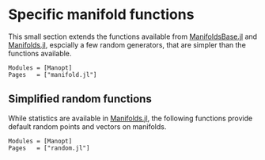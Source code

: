 # Specific manifold functions

This small section extends the functions available from [ManifoldsBase.jl](https://juliamanifolds.github.io/Manifolds.jl/stable/interface.html) and [Manifolds.jl](https://juliamanifolds.github.io/Manifolds.jl/stable/), espcially a few random generators, that are simpler than the functions available.

```@autodocs
Modules = [Manopt]
Pages   = ["manifold.jl"]
```

## Simplified random functions

While statistics are available in [Manifolds.jl](https://juliamanifolds.github.io/Manifolds.jl/stable/index.html),
the following functions provide default random points and vectors on manifolds.

```@autodocs
Modules = [Manopt]
Pages   = ["random.jl"]
```